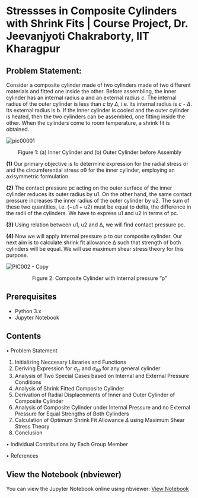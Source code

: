 # Stressses in Composite Cylinders with Shrink Fits | Course Project, Dr. Jeevanjyoti Chakraborty, IIT Kharagpur

## __Problem Statement:__

Consider a composite cylinder made of two cylinders made of two different materials and fitted one inside the other. Before assembling, the inner cylinder has an internal radius a and an external radius $c$. The internal radius of the outer cylinder is less than $c$ by $\Delta$, i.e. its internal radius is $c$ - $\Delta$. Its external radius is b. If the inner cylinder is cooled and the outer cylinder is heated, then the two cylinders can be assembled, one fitting inside the other. When the cylinders come to room temperature, a shrink fit is obtained.

![pic00001](https://github.com/user-attachments/assets/ee192a91-c837-4708-b27c-5080830fdd7f)

<p align="center">
    Figure 1: (a) Inner Cylinder and (b) Outer Cylinder before Assembly
</p>

__(1)__ Our primary objective is to determine expression for the radial stress σr and the circumferential stress σθ for the inner cylinder, employing an axisymmetric formulation.

__(2)__ The contact pressure pc acting on the outer surface of the inner cylinder reduces its outer radius by u1. On the other hand, the same contact pressure increases the inner radius of the outer cylinder by u2. The sum of these two quantities, i.e. (−u1 + u2) must be equal to delta, the difference in the radii of the cylinders. We have to express u1 and u2 in terms of pc.

__(3)__ Using relation between u1, u2 and Δ, we will find contact pressure pc.

__(4)__ Now we will apply internal pressure p to our composite cylinder. Our next aim is to calculate shrink fit allowance Δ such that strength of both cylinders will be equal. We will use maximum shear stress theory for this purpose.

![PIC002 - Copy](https://github.com/user-attachments/assets/82d057e7-f5a5-458a-8b6f-074dd3ea85bd)

<p align="center">
    Figure 2: Composite Cylinder with internal pressure “p”
</p>

## Prerequisites
- Python 3.x
- Jupyter Notebook

## Contents
• Problem Statement
  1. Initializing Neccesary Libraries and Functions
  2. Deriving Expression for $\sigma_{rr}$ and $\sigma_{\theta\theta}$ for any general cylinder
  3. Analysis of Two Special Cases based on Internal and External Pressure Conditions
  4. Analysis of Shrink Fitted Composite Cylinder
  5. Derivation of Radial Displacements of Inner and Outer Cylinder of Composite Cylinder
  6. Analysis of Composite Cylinder under Internal Pressure and no External Pressure for Equal Strengths of Both Cylinders
  7. Calculation of Optimum Shrink Fit Allowance $\Delta$ using Maximum Shear Stress Theory
  8. Conclusion

• Individual Contributions by Each Group Member

• References

## View the Notebook (nbviewer)
You can view the Jupyter Notebook online using nbviewer: [View Notebook](https://nbviewer.org/github/LastElectron/Stresses-in-Composite-Cylinders-with-Shrink-Fits/blob/b36340046e4bdb1731463d3e04bfdf30424cf4c6/Term%20Project%20Submission%20-%20Group%205.ipynb)
